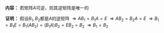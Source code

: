 **内容：**
若矩阵$A$可逆，则其逆矩阵是唯一的

**证明：**
假设$B_1,B_2$都是$A$的逆矩阵
$\Rightarrow AB_1=B_1A=E$
$\Rightarrow AB_2=B_2A=E$
$\Rightarrow B_1=B_1E=B_1(AB_2)=(B_1A)B_2=EB_2=B_2$
$\Rightarrow B_1=B_2$